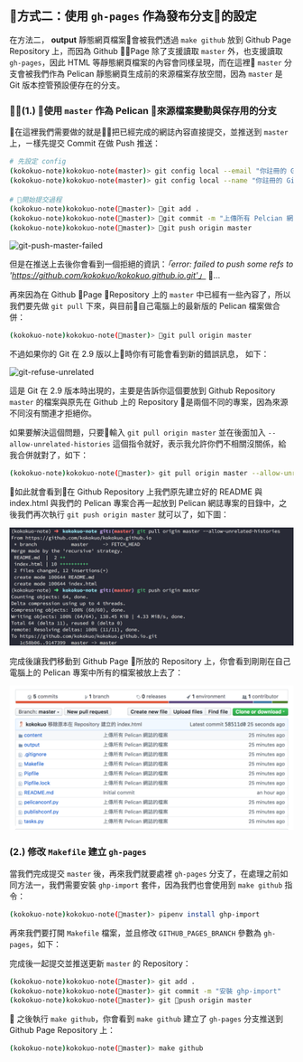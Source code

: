 



## 方式二：使用 `gh-pages` 作為發布分支的設定
在方法二，  **output** 靜態網頁檔案會被我們透過 `make github` 放到 Github Page Repository 上，而因為 Github Page 除了支援讀取 `master` 外，也支援讀取 `gh-pages`，因此 HTML 等靜態網頁檔案的內容會同樣呈現，而在這裡 `master` 分支會被我們作為 Pelican 靜態網頁生成前的來源檔案存放空間，因為 `master` 是 Git 版本控管預設便存在的分支。

### (1.) 使用 `master` 作為 Pelican 來源檔案變動與保存用的分支
在這裡我們需要做的就是把已經完成的網誌內容直接提交，並推送到 `master` 上，ㄧ樣先提交 Commit 在做 Push 推送：

```bash
# 先設定 config
(kokokuo-note)kokokuo-note(master)> git config local --email "你註冊的 Github 信箱"
(kokokuo-note)kokokuo-note(master)> git config local --name "你註冊的 Github 用戶名稱 Username"

# 開始提交過程
(kokokuo-note)kokokuo-note(master)> git add . 
(kokokuo-note)kokokuo-note(master)> git commit -m "上傳所有 Pelcian 網誌的檔案"
(kokokuo-note)kokokuo-note(master)> git push origin master
```

![git-push-master-failed](../images/20190205-deploy-pelican-static-website-to-github-page/git-push-master-failed.png)

但是在推送上去後你會看到一個拒絕的資訊：*「error: failed to push some refs to 'https://github.com/kokokuo/kokokuo.github.io.git'」* ...

再來因為在 Github Page Repository 上的 `master` 中已經有一些內容了，所以我們要先做 `git pull` 下來，與目前自己電腦上的最新版的 Pelican 檔案做合併：

```bash
(kokokuo-note)kokokuo-note(master)> git pull origin master
```

不過如果你的 Git 在 2.9 版以上時你有可能會看到新的錯誤訊息， 如下：

![git-refuse-unrelated](../images/20190205-deploy-pelican-static-website-to-github-page/git-refuse-unrelated.png)

這是 Git 在 2.9 版本時出現的，主要是告訴你這個要放到 Github Repository `master` 的檔案與原先在 Github 上的 Repository 是兩個不同的專案，因為來源不同沒有關連才拒絕你。

如果要解決這個問題，只要輸入 `git pull origin master` 並在後面加入 `--allow-unrelated-histories` 這個指令就好，表示我允許你們不相關沒關係，給我合併就對了，如下：

```bash
(kokokuo-note)kokokuo-note(master)> git pull origin master --allow-unrelated-histories
```

如此就會看到在 Github Repository 上我們原先建立好的 README 與 index.html 與我們的 Pelican 專案合再一起放到 Pelican 網誌專案的目錄中，之後我們再次執行 `git push origin master` 就可以了，如下圖：

![pull-remote-file-and-push-again](../images/20190205-deploy-pelican-static-website-to-github-page/pull-remote-file-and-push-again.png)

完成後讓我們移動到 Github Page 所放的 Repository 上，你會看到剛剛在自己電腦上的 Pelican 專案中所有的檔案被放上去了：

![github-push-pelican-files](../images/20190205-deploy-pelican-static-website-to-github-page/github-push-pelican-files.png)

### (2.) 修改 `Makefile` 建立 `gh-pages`
當我們完成提交 `master` 後，再來我們就要處裡 `gh-pages` 分支了，在處理之前如同方法一，我們需要安裝 `ghp-import` 套件，因為我們也會使用到 `make github` 指令：

```bash
(kokokuo-note)kokokuo-note(master)> pipenv install ghp-import
```
再來我們要打開 `Makefile`  檔案，並且修改 `GITHUB_PAGES_BRANCH` 參數為 `gh-pages`，如下：


完成後一起提交並推送更新 `master` 的 Repository：

```bash
(kokokuo-note)kokokuo-note(master)> git add . 
(kokokuo-note)kokokuo-note(master)> git commit -m "安裝 ghp-import"
(kokokuo-note)kokokuo-note(master)> git push origin master
```

之後執行 `make github`，你會看到 `make github` 建立了 `gh-pages` 分支推送到 Github Page Repository 上：

```bash
(kokokuo-note)kokokuo-note(master)> make github
```
